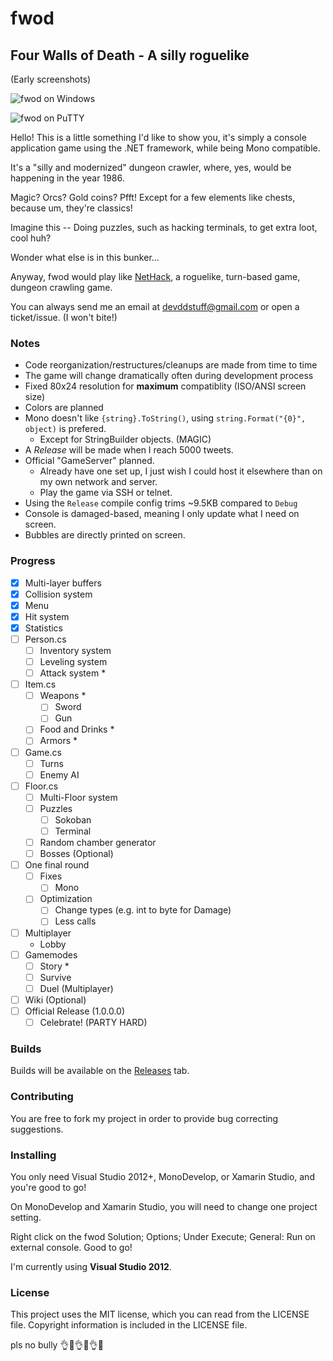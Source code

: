 # fwod
## Four Walls of Death - A silly roguelike

(Early screenshots)

![fwod on Windows](http://www.wilomgfx.net/didier/pages/fwod/img1.png)

![fwod on PuTTY](http://www.wilomgfx.net/didier/pages/fwod/img3.png)

Hello! This is a little something I'd like to show you, it's simply a console application game using the .NET framework, while being Mono compatible.

It's a "silly and modernized" dungeon crawler, where, yes, would be happening in the year 1986.

Magic? Orcs? Gold coins? Pfft! Except for a few elements like chests, because um, they're classics!

Imagine this -- Doing puzzles, such as hacking terminals, to get extra loot, cool huh?

Wonder what else is in this bunker...

Anyway, fwod would play like [NetHack](https://en.wikipedia.org/wiki/NetHack), a roguelike, turn-based game, dungeon crawling game.

You can always send me an email at devddstuff@gmail.com or open a ticket/issue. (I won't bite!)

### Notes

- Code reorganization/restructures/cleanups are made from time to time
- The game will change dramatically often during development process
- Fixed 80x24 resolution for **maximum** compatiblity (ISO/ANSI screen size)
- Colors are planned
- Mono doesn't like `{string}.ToString()`, using `string.Format("{0}", object)` is prefered.
  - Except for StringBuilder objects. (MAGIC)
- A _Release_ will be made when I reach 5000 tweets.
- Official "GameServer" planned.
  - Already have one set up, I just wish I could host it elsewhere than on my own network and server.
  - Play the game via SSH or telnet.
- Using the `Release` compile config trims ~9.5KB compared to `Debug`
- Console is damaged-based, meaning I only update what I need on screen.
- Bubbles are directly printed on screen.

### Progress

- [x] Multi-layer buffers
- [x] Collision system
- [x] Menu
- [x] Hit system
- [x] Statistics
- [ ] Person.cs
  - [ ] Inventory system
  - [ ] Leveling system
  - [ ] Attack system *
- [ ] Item.cs
  - [ ] Weapons *
    - [ ] Sword
	- [ ] Gun
  - [ ] Food and Drinks *
  - [ ] Armors *
- [ ] Game.cs
  - [ ] Turns
  - [ ] Enemy AI
- [ ] Floor.cs
  - [ ] Multi-Floor system
  - [ ] Puzzles
    - [ ] Sokoban
    - [ ] Terminal
  - [ ] Random chamber generator
  - [ ] Bosses (Optional)
- [ ] One final round
  - [ ] Fixes
    - [ ] Mono
  - [ ] Optimization
    - [ ] Change types (e.g. int to byte for Damage)
	- [ ] Less calls
- [ ] Multiplayer
  - Lobby
- [ ] Gamemodes
  - [ ] Story *
  - [ ] Survive
  - [ ] Duel (Multiplayer)
- [ ] Wiki (Optional)
- [ ] Official Release (1.0.0.0)
  - [ ] Celebrate! (PARTY HARD)

### Builds
Builds will be available on the [Releases](https://github.com/guitarxhero/fwod/releases) tab.

### Contributing
You are free to fork my project in order to provide bug correcting suggestions.

### Installing
You only need Visual Studio 2012+, MonoDevelop, or Xamarin Studio, and you're good to go!

On MonoDevelop and Xamarin Studio, you will need to change one project setting.

Right click on the fwod Solution; Options; Under Execute; General: Run on external console. Good to go!

I'm currently using **Visual Studio 2012**.

### License
This project uses the MIT license, which you can read from the LICENSE file.
Copyright information is included in the LICENSE file.

pls no bully :ok_hand::eyes::ok_hand::eyes::ok_hand::poop: